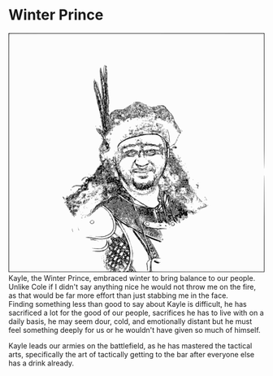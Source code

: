 # Winter Prince
![Kayle Portrait](img/kayle.svg) Kayle, the Winter Prince, embraced winter to bring balance to our people. Unlike Cole if I didn't say anything nice he would not throw me on the fire, as that would be far more effort than just stabbing me in the face.  
Finding something less than good to say about Kayle is difficult, he has sacrificed a lot for the good of our  people, sacrifices he has to live with on a daily basis, he may seem dour, cold, and emotionally distant but he must feel something deeply for us or he wouldn't have given so much of himself.

Kayle leads our armies on the battlefield, as he has mastered the tactical arts, specifically the art of tactically getting to the bar after everyone else has a drink already.